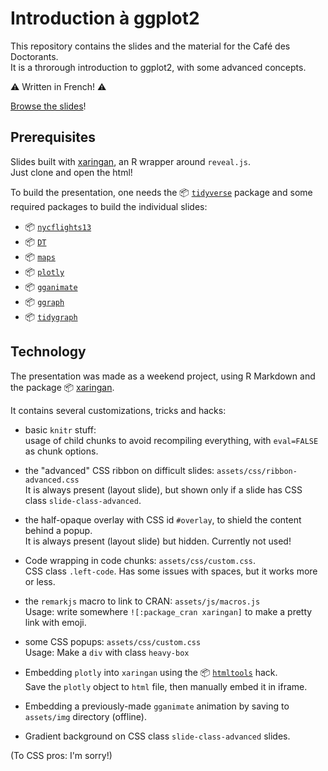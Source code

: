 # Introduction à ggplot2

This repository contains the slides and the material for the Café des Doctorants.    
It is a throrough introduction to ggplot2, with some advanced concepts.

⚠ Written in French! ⚠

[Browse the slides](https://lgaborini.github.io/ggplot2-introduction/)!

## Prerequisites

Slides built with [xaringan](https://github.com/yihui/xaringan), an R wrapper around `reveal.js`.   
Just clone and open the html!

To build the presentation, one needs the 📦 [`tidyverse`](https://cran.r-project.org/package=tidyverse) package and some required packages to build the individual slides:

- 📦 [`nycflights13`](https://cran.r-project.org/package=nycflights13)
- 📦 [`DT`](https://cran.r-project.org/package=DT)
- 📦 [`maps`](https://cran.r-project.org/package=maps)
- 📦 [`plotly`](https://cran.r-project.org/package=plotly)
- 📦 [`gganimate`](https://cran.r-project.org/package=gganimate)
- 📦 [`ggraph`](https://cran.r-project.org/package=ggraph)
- 📦 [`tidygraph`](https://cran.r-project.org/package=tidygraph)

## Technology

The presentation was made as a weekend project, using R Markdown and the package 📦 [xaringan](https://github.com/yihui/xaringan).

It contains several customizations, tricks and hacks: 

- basic `knitr` stuff:   
  usage of child chunks to avoid recompiling everything, with `eval=FALSE` as chunk options.

- the "advanced" CSS ribbon on difficult slides: `assets/css/ribbon-advanced.css`   
  It is always present (layout slide), but shown only if a slide has CSS class `slide-class-advanced`.

- the half-opaque overlay with CSS id `#overlay`, to shield the content behind a popup.     
  It is always present (layout slide) but hidden. Currently not used!

- Code wrapping in code chunks: `assets/css/custom.css`.    
  CSS class `.left-code`. Has some issues with spaces, but it works more or less.

- the `remarkjs` macro to link to CRAN: `assets/js/macros.js`    
  Usage: write somewhere `![:package_cran xaringan]` to make a pretty link with emoji.

- some CSS popups: `assets/css/custom.css`    
  Usage: Make a `div` with class `heavy-box`

- Embedding `plotly` into `xaringan` using the 📦 [`htmltools`](https://github.com/yihui/xaringan/issues/159) hack.    
  Save the `plotly` object to `html` file, then manually embed it in iframe.

- Embedding a previously-made `gganimate` animation by saving to `assets/img` directory (offline).

- Gradient background on CSS class `slide-class-advanced` slides.

(To CSS pros: I'm sorry!)